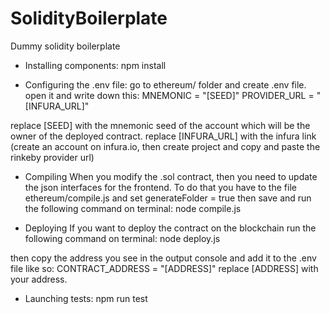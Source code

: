 # SolidityBoilerplate
Dummy solidity boilerplate

- Installing components:
npm install

- Configuring the .env file:
go to ethereum/ folder and create .env file.
open it and write down this:
MNEMONIC = "[SEED]"
PROVIDER_URL = "[INFURA_URL]"

replace [SEED] with the mnemonic seed of the account which will be the owner of the deployed contract.
replace [INFURA_URL] with the infura link (create an account on infura.io, then create project and copy and paste the rinkeby provider url)

- Compiling
When you modify the .sol contract, then you need to update the json interfaces for the frontend. To do that you have to the file ethereum/compile.js and set generateFolder = true
then save and run the following command on terminal:
node compile.js

- Deploying
If you want to deploy the contract on the blockchain run the following command on terminal:
node deploy.js

then copy the address you see in the output console and add it to the .env file like so:
CONTRACT_ADDRESS = "[ADDRESS]"
replace [ADDRESS] with your address.

- Launching tests:
npm run test
